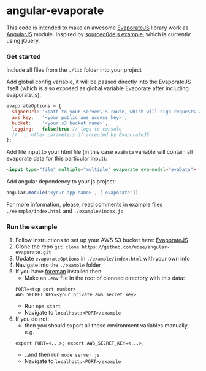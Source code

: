 # angular-evaporate

This code is intended to make an awesome [EvaporateJS](https://github.com/TTLabs/EvaporateJS) library work as [AngularJS](angularjs.org) module. Inspired by [sourcec0de's example](https://github.com/sourcec0de/ng-evaporate), which is currently using jQuery.


### Get started

Include all files from the `./lib` folder into your project

Add global config variable, it will be passed directly into the EvaporateJS itself (which is also exposed as global variable Evaporate after including evaporate.js):
```javascript
evaporateOptions = {
  signerUrl: '<path to your server\'s route, which will sign requests with your private aws_secret_key>',
  aws_key:   '<your public aws_access_key>',
  bucket:    '<your s3 bucket name>',
  logging:   false|true // logs to console
  // ... other parameters if accepted by EvaporateJS
};
```

Add file input to your html file (in this case `evaData` variable will contain all evaporate data for this particular input):
```html
<input type="file" multiple="multiple" evaporate eva-model="evaData">
```

Add angular dependency to your js project:
```javascript
angular.module('<your app name>', ['evaporate'])
```

For more information, please, read comments in example files `./example/index.html` and `./example/index.js`


### Run the example

1. Follow instructions to set up your AWS S3 bucket here: [EvaporateJS](https://github.com/TTLabs/EvaporateJS)
2. Clone the repo `git clone https://github.com/uqee/angular-evaporate.git`
3. Update `evaporateOptions` in `./example/index.html` with your own info
3. Navigate into the `./example` folder
4. If you have [foreman](https://github.com/ddollar/foreman) installed then:
    * Make an `.env` file in the root of clonned directory with this data:
    ```
    PORT=<tcp port number>
    AWS_SECRET_KEY=<your private aws_secret_key>
    ```
    * Run `npm start`
    * Navigate to `localhost:<PORT>/example`
5. If you do not:
    * then you should export all these environment variables manually, e.g.
    ```
    export PORT=<...>; export AWS_SECRET_KEY=<...>;
    ```
    * ..and then run `node server.js`
    * Navigate to `localhost:<PORT>/example`

